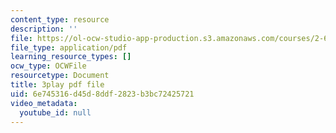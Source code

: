 ```yaml
---
content_type: resource
description: ''
file: https://ol-ocw-studio-app-production.s3.amazonaws.com/courses/2-627-fundamentals-of-photovoltaics-fall-2013/6e745316d45d8ddf2823b3bc72425721_yHzpj_MDOdk.pdf
file_type: application/pdf
learning_resource_types: []
ocw_type: OCWFile
resourcetype: Document
title: 3play pdf file
uid: 6e745316-d45d-8ddf-2823-b3bc72425721
video_metadata:
  youtube_id: null
---
```

